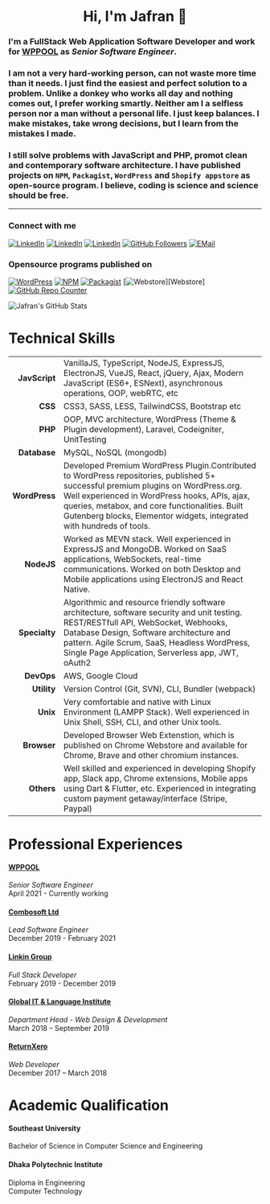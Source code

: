 <h1 align="center">Hi, I'm Jafran 🖖</h1>

### I'm a FullStack Web Application Software Developer and work for [WPPOOL](https://www.wppool.dev) as *Senior Software Engineer*.

### I am not a very hard-working person, can not waste more time than it needs. I just find the easiest and perfect solution to a problem. Unlike a donkey who works all day and nothing comes out, I prefer working smartly. Neither am I a selfless person nor a man without a personal life. I just keep balances. I make mistakes, take wrong decisions, but I learn from the mistakes I made. 
 
### I still solve problems with JavaScript and PHP, promot clean and contemporary software architecture. I have published projects on `NPM`, `Packagist`, `WordPress` and `Shopify appstore` as open-source program. I believe, coding is science and science should be free. 
___

[Facebook]: https://www.facebook.com/IamJafran/
[Messenger]: https://m.me/IamJafran
[Linkedin]: https://www.linkedin.com/in/iamjafran/
[WordPress]: https://profiles.wordpress.org/iamjafran/  
[Packagist]: https://packagist.org/users/iamjafran/packages/  
[NPM]: https://www.npmjs.com/settings/iamjafran/packages  
[GitHub]: https://github.com/imjafran 
[Stackoverflow]: https://stackoverflow.com/users/11303820/jafran-hasan
[email]: mailto:jafraaan@gmail.com 
 

### Connect with me

[<img alt="LinkedIn" src="https://img.shields.io/badge/facebook-%230077B5.svg?&style=for-the-badge&logo=facebook&logoColor=white" />][Facebook]
[<img alt="LinkedIn" src="https://img.shields.io/badge/messenger-skyblue.svg?&style=for-the-badge&logo=messenger&logoColor=white" />][Messenger] 
[<img alt="LinkedIn" src="https://img.shields.io/badge/linkedin-%230077B5.svg?&style=for-the-badge&logo=linkedin&logoColor=white" />][Linkedin]
[<img alt="GitHub Followers" src="https://img.shields.io/github/followers/imjafran.svg?style=for-the-badge&logo=GitHubSponsors&label=Follow&maxAge=2592000&color=cyan"/>][GitHub]
[<img alt="EMail" src="https://img.shields.io/badge/EMail-EA4335.svg?&style=for-the-badge&logo=gmail&logoColor=white" />][email]

### Opensource programs published on

[<img alt="WordPress" src="https://img.shields.io/badge/wordpress-7-f0f0f0.svg?&style=for-the-badge&logo=wordpress&logoColor=white" />][WordPress]
[<img alt="NPM" src="https://img.shields.io/badge/npm-6-ee0000.svg?&style=for-the-badge&logo=npm&logoColor=white" />][NPM]
[<img alt="Packagist" src="https://img.shields.io/badge/packagist-1-darkorange.svg?&style=for-the-badge&logo=packagist&logoColor=white" />][Packagist]
[<img alt="Webstore" src="https://img.shields.io/badge/webstore-1-red.svg?&style=for-the-badge&logo=packagist&logoColor=white" />][Webstore]
[<img alt="GitHub Repo Counter" src="https://badges.pufler.dev/repos/imjafran?style=for-the-badge&logo=Git&color=638FDA&logoColor=white"/>][GitHub]


<img alt="Jafran's GitHub Stats" src="https://github-readme-stats.vercel.app/api?username=imjafran&show_icons=true&theme=tokyonight&hide_border=true"/>

# Technical Skills

|  |  |
|----------:|-------------|
| **JavScript** | VanillaJS, TypeScript, NodeJS, ExpressJS, ElectronJS, VueJS, React, jQuery, Ajax, Modern JavaScript (ES6+, ESNext), asynchronous operations, OOP, webRTC, etc |
| **CSS** | CSS3, SASS, LESS, TailwindCSS, Bootstrap etc |
| **PHP** | OOP, MVC architecture, WordPress (Theme & Plugin development), Laravel, Codeigniter, UnitTesting |
| **Database** | MySQL, NoSQL (mongodb) |
| **WordPress** | Developed Premium WordPress Plugin.Contributed to WordPress repositories, published 5+ successful premium plugins on WordPress.org. Well experienced in WordPress hooks, APIs, ajax, queries, metabox, and core functionalities. Built Gutenberg blocks, Elementor widgets, integrated with hundreds of tools. |
| **NodeJS** | Worked as MEVN stack. Well experienced in ExpressJS and MongoDB. Worked on SaaS applications, WebSockets, real-time communications. Worked on both Desktop and Mobile applications using ElectronJS and React Native.|
| **Specialty** | Algorithmic and resource friendly software architecture, software security and unit testing. REST/RESTfull API, WebSocket, Webhooks, Database Design, Software architecture and pattern. Agile Scrum, SaaS, Headless WordPress, Single Page Application, Serverless app, JWT, oAuth2 |
| **DevOps** | AWS, Google Cloud |
| **Utility** | Version Control (Git, SVN), CLI, Bundler (webpack)|
| **Unix** | Very comfortable and native with Linux Environment (LAMPP Stack). Well experienced in Unix Shell, SSH, CLI, and other Unix tools. |
| **Browser** | Developed Browser Web Extenstion, which is published on Chrome Webstore and available for Chrome, Brave and other chromium instances. |
| **Others** | Well skilled and experienced in developing Shopify app, Slack app, Chrome extensions, Mobile apps using Dart & Flutter, etc. Experienced in integrating custom payment getaway/interface (Stripe, Paypal) |

# Professional Experiences
#### [WPPOOL](https://wppool.dev)
*Senior Software Engineer* <br>
April 2021 - Currently working
 
#### [Combosoft Ltd](https://combosoft.co.uk)
*Lead Software Engineer* <br>
December 2019 - February 2021

#### [Linkin Group](#)
*Full Stack Developer* <br>
February 2019 - December 2019

#### [Global IT & Language Institute](https://global.edu.bd/)
*Department Head - Web Design & Development* <br>
March 2018 – September 2019

#### [ReturnXero](https://global.edu.bd/)
*Web Developer* <br>
December 2017 – March 2018


# Academic Qualification

#### Southeast University
Bachelor of Science in Computer Science and Engineering
 
#### Dhaka Polytechnic Institute
Diploma in Engineering<br>
Computer Technology

